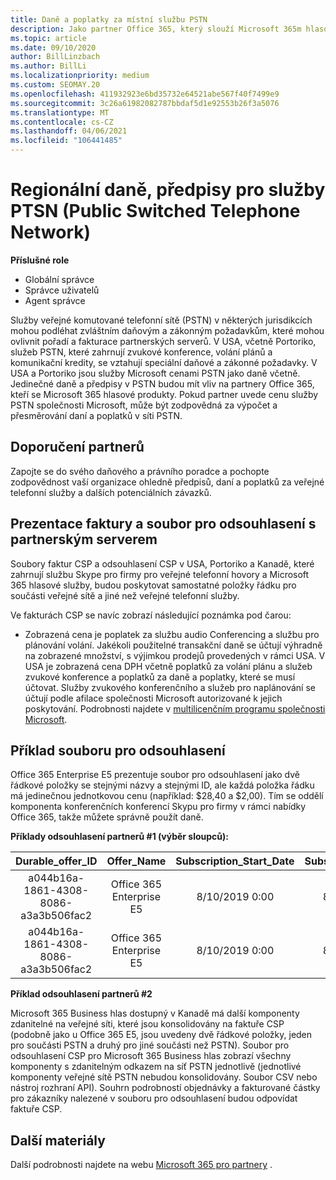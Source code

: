 ```yaml
---
title: Daně a poplatky za místní službu PSTN
description: Jako partner Office 365, který slouží Microsoft 365m hlasovým produktům, se mohou vztahovat regionální daně, poplatky nebo zákonné požadavky na služby PSTN.
ms.topic: article
ms.date: 09/10/2020
author: BillLinzbach
ms.author: BillLi
ms.localizationpriority: medium
ms.custom: SEOMAY.20
ms.openlocfilehash: 411932923e6bd35732e64521abe567f40f7499e9
ms.sourcegitcommit: 3c26a61982082787bbdaf5d1e92553b26f3a5076
ms.translationtype: MT
ms.contentlocale: cs-CZ
ms.lasthandoff: 04/06/2021
ms.locfileid: "106441485"
---
```

# <a name="regional-taxes-regulations-for-public-switched-telephone-network-ptsn-services"></a>Regionální daně, předpisy pro služby PTSN (Public Switched Telephone Network)

**Příslušné role**

- Globální správce
- Správce uživatelů
- Agent správce

Služby veřejné komutované telefonní sítě (PSTN) v některých jurisdikcích mohou podléhat zvláštním daňovým a zákonným požadavkům, které mohou ovlivnit pořadí a fakturace partnerských serverů. V USA, včetně Portoriko, služeb PSTN, které zahrnují zvukové konference, volání plánů a komunikační kredity, se vztahují speciální daňové a zákonné požadavky. V USA a Portoriko jsou služby Microsoft cenami PSTN jako daně včetně.  Jedinečné daně a předpisy v PSTN budou mít vliv na partnery Office 365, kteří se Microsoft 365 hlasové produkty.  Pokud partner uvede cenu služby PSTN společnosti Microsoft, může být zodpovědná za výpočet a přesměrování daní a poplatků v síti PSTN.

## <a name="partner-recommendations"></a>Doporučení partnerů

Zapojte se do svého daňového a právního poradce a pochopte zodpovědnost vaší organizace ohledně předpisů, daní a poplatků za veřejné telefonní služby a dalších potenciálních závazků.

## <a name="invoice-presentation-and-partner-reconciliation-file"></a>Prezentace faktury a soubor pro odsouhlasení s partnerským serverem

Soubory faktur CSP a odsouhlasení CSP v USA, Portoriko a Kanadě, které zahrnují službu Skype pro firmy pro veřejné telefonní hovory a Microsoft 365 hlasové služby, budou poskytovat samostatné položky řádku pro součásti veřejné sítě a jiné než veřejné telefonní služby.

Ve fakturách CSP se navíc zobrazí následující poznámka pod čarou:

* Zobrazená cena je poplatek za službu audio Conferencing a službu pro plánování volání.  Jakékoli použitelné transakční daně se účtují výhradně na zobrazené množství, s výjimkou prodejů provedených v rámci USA.  V USA je zobrazená cena DPH včetně poplatků za volání plánu a služeb zvukové konference a poplatků za daně a poplatky, které se musí účtovat.  Služby zvukového konferenčního a služeb pro naplánování se účtují podle afilace společnosti Microsoft autorizované k jejich poskytování.  Podrobnosti najdete v [multilicenčním programu společnosti Microsoft](https://go.microsoft.com/fwlink/?LinkId=690247).

## <a name="reconciliation-file-example"></a>Příklad souboru pro odsouhlasení

Office 365 Enterprise E5 prezentuje soubor pro odsouhlasení jako dvě řádkové položky se stejnými názvy a stejnými ID, ale každá položka řádku má jedinečnou jednotkovou cenu (například: $28,40 a $2,00). Tím se oddělí komponenta konferenčních konferencí Skypu pro firmy v rámci nabídky Office 365, takže můžete správně použít daně.

**Příklady odsouhlasení partnerů #1 (výběr sloupců):**

|**Durable_offer_ID**|**Offer_Name**|**Subscription_Start_Date**|**Subscription_End_Date**|**Charge_Start_Date**|**Charge_End_Date**|**Charge_Type**|**Unit_Price**|
|:----:|:----:|:----:|:----:|:----:|:----:|:----:|:----:|
|a044b16a-1861-4308-8086-a3a3b506fac2   |Office 365 Enterprise E5   |8/10/2019 0:00   |8/11/2019 0:00   |8/11/2019 0:00|9/10/2019 0:00   |Poplatek za cyklus   |28.40   |
|a044b16a-1861-4308-8086-a3a3b506fac2   |Office 365 Enterprise E5   |8/10/2019 0:00   |8/11/2019 0:00   |8/11/2019 0:00   |9/10/2019 0:00   |Poplatek za cyklus   |2,00   |

**Příklad odsouhlasení partnerů #2**

Microsoft 365 Business hlas dostupný v Kanadě má další komponenty zdanitelné na veřejné síti, které jsou konsolidovány na faktuře CSP (podobně jako u Office 365 E5, jsou uvedeny dvě řádkové položky, jeden pro součásti PSTN a druhý pro jiné součásti než PSTN).  Soubor pro odsouhlasení CSP pro Microsoft 365 Business hlas zobrazí všechny komponenty s zdanitelným odkazem na síť PSTN jednotlivě (jednotlivé komponenty veřejné sítě PSTN nebudou konsolidovány. Soubor CSV nebo nástroj rozhraní API).  Souhrn podrobností objednávky a fakturované částky pro zákazníky nalezené v souboru pro odsouhlasení budou odpovídat faktuře CSP.

## <a name="additional-resources"></a>Další materiály
Další podrobnosti najdete na webu [Microsoft 365 pro partnery](https://www.microsoft.com/microsoft-365/partners/) .

